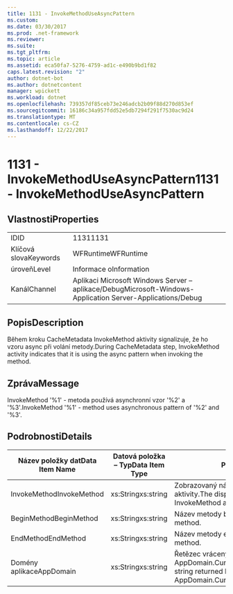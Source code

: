 ```yaml
---
title: 1131 - InvokeMethodUseAsyncPattern
ms.custom: 
ms.date: 03/30/2017
ms.prod: .net-framework
ms.reviewer: 
ms.suite: 
ms.tgt_pltfrm: 
ms.topic: article
ms.assetid: eca50fa7-5276-4759-ad1c-e490b9bd1f82
caps.latest.revision: "2"
author: dotnet-bot
ms.author: dotnetcontent
manager: wpickett
ms.workload: dotnet
ms.openlocfilehash: 739357df85ceb73e246adcb2b09f88d270d853ef
ms.sourcegitcommit: 16186c34a957fdd52e5db7294f291f7530ac9d24
ms.translationtype: MT
ms.contentlocale: cs-CZ
ms.lasthandoff: 12/22/2017
---
```

# <a name="1131---invokemethoduseasyncpattern"></a><span data-ttu-id="88c57-102">1131 - InvokeMethodUseAsyncPattern</span><span class="sxs-lookup"><span data-stu-id="88c57-102">1131 - InvokeMethodUseAsyncPattern</span></span>
## <a name="properties"></a><span data-ttu-id="88c57-103">Vlastnosti</span><span class="sxs-lookup"><span data-stu-id="88c57-103">Properties</span></span>  
  
|||  
|-|-|  
|<span data-ttu-id="88c57-104">ID</span><span class="sxs-lookup"><span data-stu-id="88c57-104">ID</span></span>|<span data-ttu-id="88c57-105">1131</span><span class="sxs-lookup"><span data-stu-id="88c57-105">1131</span></span>|  
|<span data-ttu-id="88c57-106">Klíčová slova</span><span class="sxs-lookup"><span data-stu-id="88c57-106">Keywords</span></span>|<span data-ttu-id="88c57-107">WFRuntime</span><span class="sxs-lookup"><span data-stu-id="88c57-107">WFRuntime</span></span>|  
|<span data-ttu-id="88c57-108">úroveň</span><span class="sxs-lookup"><span data-stu-id="88c57-108">Level</span></span>|<span data-ttu-id="88c57-109">Informace o</span><span class="sxs-lookup"><span data-stu-id="88c57-109">Information</span></span>|  
|<span data-ttu-id="88c57-110">Kanál</span><span class="sxs-lookup"><span data-stu-id="88c57-110">Channel</span></span>|<span data-ttu-id="88c57-111">Aplikaci Microsoft Windows Server – aplikace/Debug</span><span class="sxs-lookup"><span data-stu-id="88c57-111">Microsoft-Windows-Application Server-Applications/Debug</span></span>|  
  
## <a name="description"></a><span data-ttu-id="88c57-112">Popis</span><span class="sxs-lookup"><span data-stu-id="88c57-112">Description</span></span>  
 <span data-ttu-id="88c57-113">Během kroku CacheMetadata InvokeMethod aktivity signalizuje, že ho vzoru async při volání metody.</span><span class="sxs-lookup"><span data-stu-id="88c57-113">During CacheMetadata step, InvokeMethod activity indicates that it is using the async pattern when invoking the method.</span></span>  
  
## <a name="message"></a><span data-ttu-id="88c57-114">Zpráva</span><span class="sxs-lookup"><span data-stu-id="88c57-114">Message</span></span>  
 <span data-ttu-id="88c57-115">InvokeMethod '%1' - metoda používá asynchronní vzor '%2' a '%3'.</span><span class="sxs-lookup"><span data-stu-id="88c57-115">InvokeMethod '%1' - method uses asynchronous pattern of '%2' and '%3'.</span></span>  
  
## <a name="details"></a><span data-ttu-id="88c57-116">Podrobnosti</span><span class="sxs-lookup"><span data-stu-id="88c57-116">Details</span></span>  
  
|<span data-ttu-id="88c57-117">Název položky dat</span><span class="sxs-lookup"><span data-stu-id="88c57-117">Data Item Name</span></span>|<span data-ttu-id="88c57-118">Datová položka – Typ</span><span class="sxs-lookup"><span data-stu-id="88c57-118">Data Item Type</span></span>|<span data-ttu-id="88c57-119">Popis</span><span class="sxs-lookup"><span data-stu-id="88c57-119">Description</span></span>|  
|--------------------|--------------------|-----------------|  
|<span data-ttu-id="88c57-120">InvokeMethod</span><span class="sxs-lookup"><span data-stu-id="88c57-120">InvokeMethod</span></span>|<span data-ttu-id="88c57-121">xs:String</span><span class="sxs-lookup"><span data-stu-id="88c57-121">xs:string</span></span>|<span data-ttu-id="88c57-122">Zobrazovaný název InvokeMethod aktivity.</span><span class="sxs-lookup"><span data-stu-id="88c57-122">The display name of the InvokeMethod activity.</span></span>|  
|<span data-ttu-id="88c57-123">BeginMethod</span><span class="sxs-lookup"><span data-stu-id="88c57-123">BeginMethod</span></span>|<span data-ttu-id="88c57-124">xs:String</span><span class="sxs-lookup"><span data-stu-id="88c57-124">xs:string</span></span>|<span data-ttu-id="88c57-125">Název metody begin.</span><span class="sxs-lookup"><span data-stu-id="88c57-125">The name of the begin method.</span></span>|  
|<span data-ttu-id="88c57-126">EndMethod</span><span class="sxs-lookup"><span data-stu-id="88c57-126">EndMethod</span></span>|<span data-ttu-id="88c57-127">xs:String</span><span class="sxs-lookup"><span data-stu-id="88c57-127">xs:string</span></span>|<span data-ttu-id="88c57-128">Název metody end.</span><span class="sxs-lookup"><span data-stu-id="88c57-128">The name of the end method.</span></span>|  
|<span data-ttu-id="88c57-129">Domény aplikace</span><span class="sxs-lookup"><span data-stu-id="88c57-129">AppDomain</span></span>|<span data-ttu-id="88c57-130">xs:String</span><span class="sxs-lookup"><span data-stu-id="88c57-130">xs:string</span></span>|<span data-ttu-id="88c57-131">Řetězec vrácený AppDomain.CurrentDomain.FriendlyName.</span><span class="sxs-lookup"><span data-stu-id="88c57-131">The string returned by AppDomain.CurrentDomain.FriendlyName.</span></span>|
